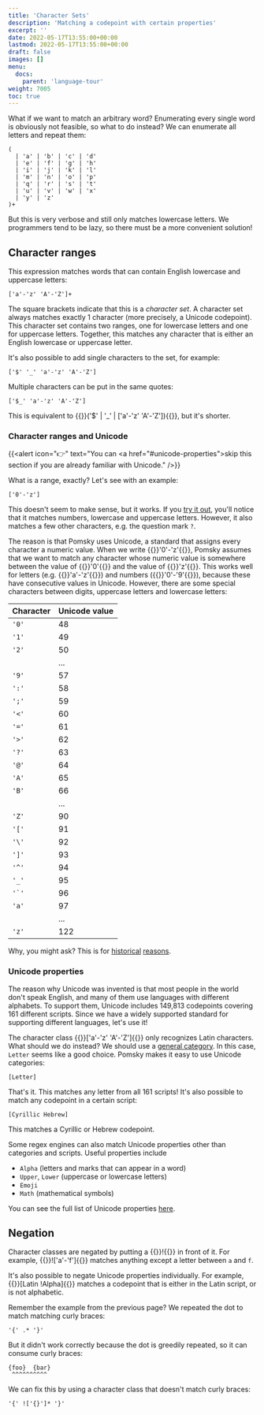 ```yaml
---
title: 'Character Sets'
description: 'Matching a codepoint with certain properties'
excerpt: ''
date: 2022-05-17T13:55:00+00:00
lastmod: 2022-05-17T13:55:00+00:00
draft: false
images: []
menu:
  docs:
    parent: 'language-tour'
weight: 7005
toc: true
---
```


What if we want to match an arbitrary word? Enumerating every single word is obviously not feasible,
so what to do instead? We can enumerate all letters and repeat them:

```pomsky
(
  | 'a' | 'b' | 'c' | 'd'
  | 'e' | 'f' | 'g' | 'h'
  | 'i' | 'j' | 'k' | 'l'
  | 'm' | 'n' | 'o' | 'p'
  | 'q' | 'r' | 's' | 't'
  | 'u' | 'v' | 'w' | 'x'
  | 'y' | 'z'
)+
```

But this is very verbose and still only matches lowercase letters. We programmers tend to be lazy,
so there must be a more convenient solution!

## Character ranges

This expression matches words that can contain English lowercase and uppercase letters:

```pomsky
['a'-'z' 'A'-'Z']+
```

The square brackets indicate that this is a _character set_. A character set always matches
exactly 1 character (more precisely, a Unicode codepoint). This character set contains two ranges,
one for lowercase letters and one for uppercase letters. Together, this matches any character that
is either an English lowercase or uppercase letter.

It's also possible to add single characters to the set, for example:

```pomsky
['$' '_' 'a'-'z' 'A'-'Z']
```

Multiple characters can be put in the same quotes:

```pomsky
['$_' 'a'-'z' 'A'-'Z']
```

<!-- prettier-ignore -->
This is equivalent to {{<po>}}('$' | '_' | ['a'-'z' 'A'-'Z']){{</po>}}, but it's shorter.

### Character ranges and Unicode

{{<alert icon="👉" text="You can <a href=\"#unicode-properties\">skip this section</a> if you are already familiar with Unicode." />}}

What is a range, exactly? Let's see with an example:

```pomsky
['0'-'z']
```

This doesn't seem to make sense, but it works. If you
[try it out](https://playground.pomsky-lang.org/?text=%5B%270%27-%27z%27%5D), you'll notice that it
matches numbers, lowercase and uppercase letters. However, it also matches a few other characters,
e.g. the question mark `?`.

The reason is that Pomsky uses Unicode, a standard that assigns every character a numeric value.
When we write {{<po>}}'0'-'z'{{</po>}}, Pomsky assumes that we want to match any character
whose numeric value is somewhere between the value of {{<po>}}'0'{{</po>}} and the value
of {{<po>}}'z'{{</po>}}. This works well for letters (e.g. {{<po>}}'a'-'z'{{</po>}})
and numbers ({{<po>}}'0'-'9'{{</po>}}), because these have consecutive values in Unicode.
However, there are some special characters between digits, uppercase letters and lowercase letters:

<div class="small-table">

| Character | Unicode value |
| --------- | ------------- |
| `'0'`     | 48            |
| `'1'`     | 49            |
| `'2'`     | 50            |
|           | ...           |
| `'9'`     | 57            |
| `':'`     | 58            |
| `';'`     | 59            |
| `'<'`     | 60            |
| `'='`     | 61            |
| `'>'`     | 62            |
| `'?'`     | 63            |
| `'@'`     | 64            |
| `'A'`     | 65            |
| `'B'`     | 66            |
|           | ...           |
| `'Z'`     | 90            |
| `'['`     | 91            |
| `'\'`     | 92            |
| `']'`     | 93            |
| `'^'`     | 94            |
| `'_'`     | 95            |
| `` '`' `` | 96            |
| `'a'`     | 97            |
|           | ...           |
| `'z'`     | 122           |

</div>

Why, you might ask? This is for [historical](https://en.wikipedia.org/wiki/ASCII#Overview)
[reasons](https://en.wikipedia.org/wiki/Unicode#History).

### Unicode properties

The reason why Unicode was invented is that most people in the world don't speak English, and many
of them use languages with different alphabets. To support them, Unicode includes 149,813 codepoints
covering 161 different scripts. Since we have a widely supported standard for supporting different
languages, let's use it!

The character class {{<po>}}['a'-'z' 'A'-'Z']{{</po>}} only recognizes Latin characters.
What should we do instead? We should use a
[general category](https://en.wikipedia.org/wiki/Unicode_character_property#General_Category).
In this case, `Letter` seems like a good choice. Pomsky makes it easy to use Unicode categories:

```pomsky
[Letter]
```

That's it. This matches any letter from all 161 scripts! It's also possible to match any codepoint
in a certain script:

```pomsky
[Cyrillic Hebrew]
```

This matches a Cyrillic or Hebrew codepoint.

Some regex engines can also match Unicode properties other than categories and scripts. Useful
properties include

- `Alpha` (letters and marks that can appear in a word)
- `Upper`, `Lower` (uppercase or lowercase letters)
- `Emoji`
- `Math` (mathematical symbols)

You can see the full list of Unicode properties [here](/docs/appendix/unicode-properties).

## Negation

Character classes are negated by putting a {{<po>}}!{{</po>}} in front of it. For example,
{{<po>}}!['a'-'f']{{</po>}} matches anything except a letter between `a` and `f`.

It's also possible to negate Unicode properties individually. For example,
{{<po>}}[Latin !Alpha]{{</po>}} matches a codepoint that is either in the Latin script,
or is not alphabetic.

Remember the example from the previous page? We repeated the dot to match matching curly braces:

```pomsky
'{' .* '}'
```

But it didn't work correctly because the dot is greedily repeated, so it can consume curly braces:

```pomsky
{foo}  {bar}
 ^^^^^^^^^^
```

We can fix this by using a character class that doesn't match curly braces:

```pomsky
'{' !['{}']* '}'
```
